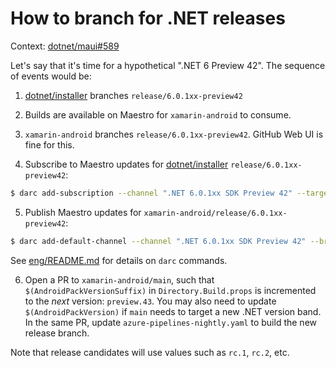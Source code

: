 # How to branch for .NET releases

Context: [dotnet/maui#589][0]

Let's say that it's time for a hypothetical ".NET 6 Preview 42". The
sequence of events would be:

1. [dotnet/installer][1] branches `release/6.0.1xx-preview42`

2. Builds are available on Maestro for `xamarin-android` to consume.

3. `xamarin-android` branches `release/6.0.1xx-preview42`. GitHub Web
   UI is fine for this.

4. Subscribe to Maestro updates for [dotnet/installer][1] `release/6.0.1xx-preview42`:

```bash
$ darc add-subscription --channel ".NET 6.0.1xx SDK Preview 42" --target-branch "release/6.0.1xx-preview42" --source-repo https://github.com/dotnet/installer --target-repo https://github.com/xamarin/xamarin-android
```

5. Publish Maestro updates for `xamarin-android/release/6.0.1xx-preview42`:

```bash
$ darc add-default-channel --channel ".NET 6.0.1xx SDK Preview 42" --branch "release/6.0.1xx-preview42" --repo https://github.com/xamarin/xamarin-android
```

See [eng/README.md][2] for details on `darc` commands.

6. Open a PR to `xamarin-android/main`, such that
   `$(AndroidPackVersionSuffix)` in `Directory.Build.props` is
   incremented to the *next* version: `preview.43`. You may also need
   to update `$(AndroidPackVersion)` if `main` needs to target a new
   .NET version band. In the same PR, update `azure-pipelines-nightly.yaml`
   to build the new release branch.

Note that release candidates will use values such as `rc.1`, `rc.2`, etc.

[0]: https://github.com/dotnet/maui/issues/598
[1]: https://github.com/dotnet/installer
[2]: ../../eng/README.md
